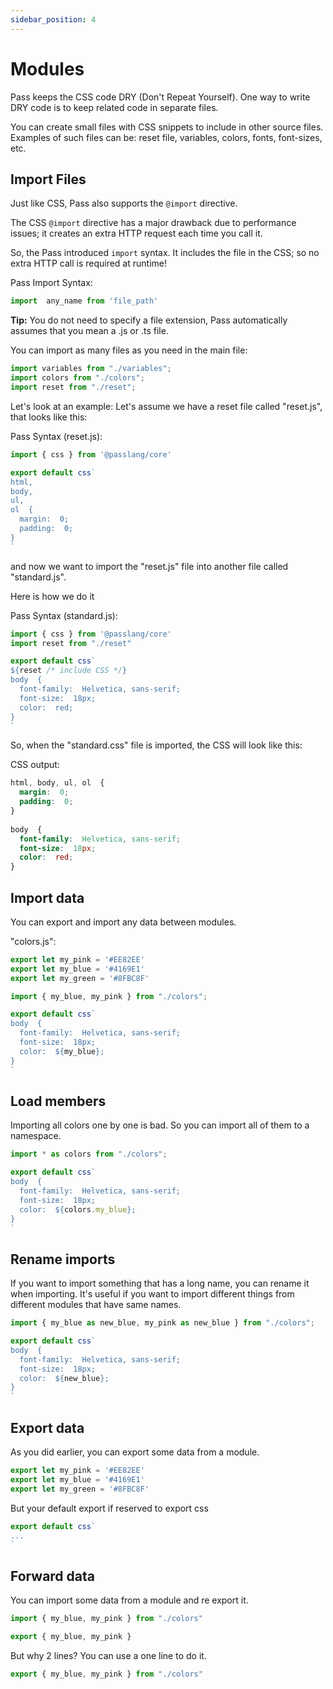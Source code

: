 ```yaml
---
sidebar_position: 4
---
```

# Modules

Pass keeps the CSS code DRY (Don't Repeat Yourself). One way to write DRY code is to keep related code in separate files.

You can create small files with CSS snippets to include in other source files. Examples of such files can be: reset file, variables, colors, fonts, font-sizes, etc.

## Import Files

Just like CSS, Pass also supports the  `@import`  directive.

The CSS  `@import`  directive has a major drawback due to performance issues; it creates an extra HTTP request each time you call it. 

So, the Pass introduced  `import`  syntax. It includes the file in the CSS; so no extra HTTP call is required at runtime!

Pass Import Syntax:
```js
import  any_name from 'file_path'
```
**Tip:**  You do not need to specify a file extension, Pass automatically assumes that you mean a .js or .ts file. 

You can import as many files as you need in the main file:

```js
import variables from "./variables";  
import colors from "./colors";  
import reset from "./reset";  
```
  
Let's look at an example: Let's assume we have a reset file called "reset.js", that looks like this:

Pass Syntax (reset.js):
```js
import { css } from '@passlang/core'

export default css`
html,  
body,  
ul,  
ol  {  
  margin:  0;  
  padding:  0;  
}
`
```
  
and now we want to import the "reset.js" file into another file called "standard.js".

Here is how we do it

Pass Syntax (standard.js):
```js
import { css } from '@passlang/core'
import reset from "./reset"

export default css`
${reset /* include CSS */}  
body  {  
  font-family:  Helvetica, sans-serif;  
  font-size:  18px;  
  color:  red;  
}
`
```

So, when the "standard.css" file is imported, the CSS will look like this:

CSS output:
```css
html, body, ul, ol  {  
  margin:  0;  
  padding:  0;  
}  
  
body  {  
  font-family:  Helvetica, sans-serif;  
  font-size:  18px;  
  color:  red;  
}
```

## Import data

You can export and import any data between modules.


"colors.js":
```js
export let my_pink = '#EE82EE'  
export let my_blue = '#4169E1'  
export let my_green = '#8FBC8F'
```

```js
import { my_blue, my_pink } from "./colors"; 

export default css`  
body  {  
  font-family:  Helvetica, sans-serif;  
  font-size:  18px;  
  color:  ${my_blue};  
}
`
```

## Load members

Importing all colors one by one is bad. So you can import all of them to a namespace.

```js
import * as colors from "./colors"; 

export default css`  
body  {  
  font-family:  Helvetica, sans-serif;  
  font-size:  18px;  
  color:  ${colors.my_blue};  
}
`
```

## Rename imports

If you want to import something that has a long name, you can rename it when importing. It's useful if you want to import different things from different modules that have same names.

```js
import { my_blue as new_blue, my_pink as new_blue } from "./colors"; 

export default css`  
body  {  
  font-family:  Helvetica, sans-serif;  
  font-size:  18px;  
  color:  ${new_blue};  
}
`
```

## Export data

As you did earlier, you can export some data from a module.

```js
export let my_pink = '#EE82EE'  
export let my_blue = '#4169E1'  
export let my_green = '#8FBC8F'
```

But your default export if reserved to export css

```js
export default css`
...
`
```

## Forward data

You can import some data from a module and re export it.

```js
import { my_blue, my_pink } from "./colors"

export { my_blue, my_pink }
```

But why 2 lines? You can use a one line to do it.

```js
export { my_blue, my_pink } from "./colors"
```
